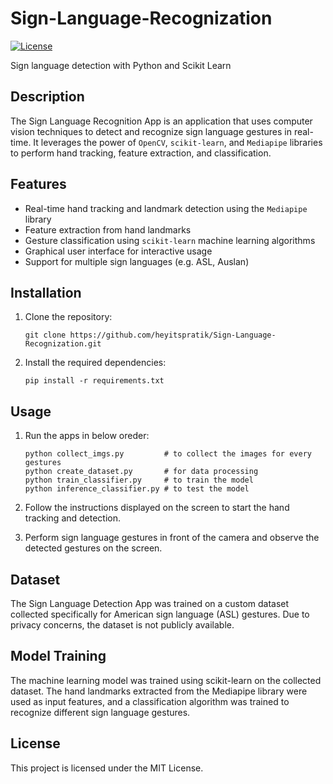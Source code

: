 # Sign-Language-Recognization
[![License](https://img.shields.io/badge/license-MIT-blue.svg)](LICENSE)

Sign language detection with Python and Scikit Learn


## Description

The Sign Language Recognition App is an application that uses computer vision techniques to detect and recognize sign language gestures in real-time. It leverages the power of `OpenCV`, `scikit-learn`, and `Mediapipe` libraries to perform hand tracking, feature extraction, and classification.

## Features

- Real-time hand tracking and landmark detection using the `Mediapipe` library
- Feature extraction from hand landmarks
- Gesture classification using `scikit-learn` machine learning algorithms
- Graphical user interface for interactive usage
- Support for multiple sign languages (e.g. ASL, Auslan)

## Installation

1. Clone the repository:

   ```shell
   git clone https://github.com/heyitspratik/Sign-Language-Recognization.git

2. Install the required dependencies:

   ```shell
   pip install -r requirements.txt
   
## Usage
1. Run the apps in below oreder:

   ```shell
   python collect_imgs.py         # to collect the images for every gestures
   python create_dataset.py       # for data processing
   python train_classifier.py     # to train the model
   python inference_classifier.py # to test the model
   
2. Follow the instructions displayed on the screen to start the hand tracking and detection.

3. Perform sign language gestures in front of the camera and observe the detected gestures on the screen.

## Dataset
  The Sign Language Detection App was trained on a custom dataset collected specifically for American sign language (ASL) gestures. Due to privacy concerns, the dataset is not publicly available.

## Model Training
  The machine learning model was trained using scikit-learn on the collected dataset. The hand landmarks extracted from the Mediapipe library were used as input features, and a classification algorithm was trained to recognize different sign language gestures.

## License
  This project is licensed under the MIT License.
